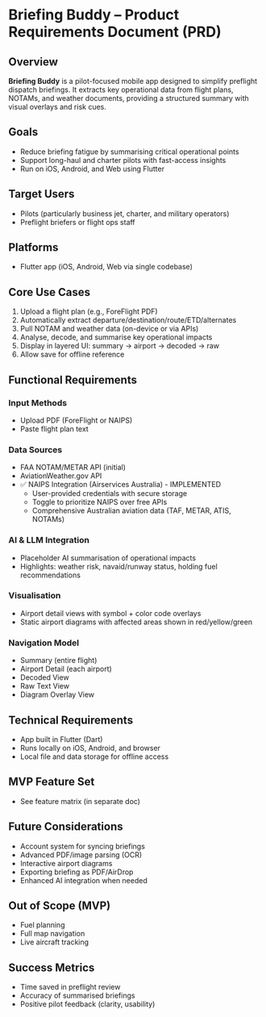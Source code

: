 # Briefing Buddy – Product Requirements Document (PRD)

## Overview
**Briefing Buddy** is a pilot-focused mobile app designed to simplify preflight dispatch briefings. It extracts key operational data from flight plans, NOTAMs, and weather documents, providing a structured summary with visual overlays and risk cues.

## Goals
- Reduce briefing fatigue by summarising critical operational points
- Support long-haul and charter pilots with fast-access insights
- Run on iOS, Android, and Web using Flutter

## Target Users
- Pilots (particularly business jet, charter, and military operators)
- Preflight briefers or flight ops staff

## Platforms
- Flutter app (iOS, Android, Web via single codebase)

## Core Use Cases
1. Upload a flight plan (e.g., ForeFlight PDF)
2. Automatically extract departure/destination/route/ETD/alternates
3. Pull NOTAM and weather data (on-device or via APIs)
4. Analyse, decode, and summarise key operational impacts
5. Display in layered UI: summary → airport → decoded → raw
6. Allow save for offline reference

## Functional Requirements
### Input Methods
- Upload PDF (ForeFlight or NAIPS)
- Paste flight plan text

### Data Sources
- FAA NOTAM/METAR API (initial)
- AviationWeather.gov API
- ✅ NAIPS Integration (Airservices Australia) - IMPLEMENTED
  - User-provided credentials with secure storage
  - Toggle to prioritize NAIPS over free APIs
  - Comprehensive Australian aviation data (TAF, METAR, ATIS, NOTAMs)

### AI & LLM Integration
- Placeholder AI summarisation of operational impacts
- Highlights: weather risk, navaid/runway status, holding fuel recommendations

### Visualisation
- Airport detail views with symbol + color code overlays
- Static airport diagrams with affected areas shown in red/yellow/green

### Navigation Model
- Summary (entire flight)
- Airport Detail (each airport)
- Decoded View
- Raw Text View
- Diagram Overlay View

## Technical Requirements
- App built in Flutter (Dart)
- Runs locally on iOS, Android, and browser
- Local file and data storage for offline access

## MVP Feature Set
- See feature matrix (in separate doc)

## Future Considerations
- Account system for syncing briefings
- Advanced PDF/image parsing (OCR)
- Interactive airport diagrams
- Exporting briefing as PDF/AirDrop
- Enhanced AI integration when needed

## Out of Scope (MVP)
- Fuel planning
- Full map navigation
- Live aircraft tracking

## Success Metrics
- Time saved in preflight review
- Accuracy of summarised briefings
- Positive pilot feedback (clarity, usability)
